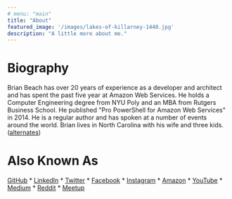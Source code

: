 ```yaml
---
# menu: "main"
title: "About"
featured_image: '/images/lakes-of-killarney-1440.jpg'
description: "A little more about me."
---
```


# Biography 

Brian Beach has over 20 years of experience as a developer and architect and 
has spent the past five year at Amazon Web Services. He holds a Computer 
Engineering degree from NYU Poly and an MBA from Rutgers Business School. He 
published "Pro PowerShell for Amazon Web Services" in 2014. He is a regular 
author and has spoken at a number of events around the world. Brian lives in 
North Carolina with his wife and three kids. ([alternates](alternate-biographies/))

# Also Known As

[GitHub](https://github.com/brianjbeach) \*
[LinkedIn](https://www.linkedin.com/in/brianjbeach/) \*
[Twitter](https://twitter.com/brianjbeach) \*
[Facebook](https://www.facebook.com/brianjbeach) \*
[Instagram](https://www.instagram.com/brianjbeach/) \*
[Amazon](https://www.amazon.com/-/e/B00H679Z3S) \*
[YouTube](https://www.youtube.com/channel/UCQO10DnxJBiLf6aXBSb1hvA) \*
[Medium](https://medium.com/@brianjbeach) \*
[Reddit](https://www.reddit.com/user/brianjbeach) \*
[Meetup](https://www.meetup.com/members/147880072/)